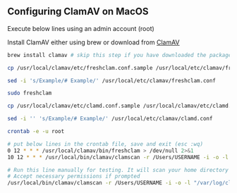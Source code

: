 ## Configuring ClamAV on MacOS

Execute below lines using an admin account (root)

Install ClamAV either using brew or download from [ClamAV](https://www.clamav.net/downloads)

```bash
brew install clamav # skip this step if you have downloaded the package from the website

cp /usr/local/clamav/etc/freshclam.conf.sample /usr/local/etc/clamav/freshclam.conf

sed -i 's/Example/# Example/' /usr/local/etc/clamav/freshclam.conf

sudo freshclam

cp /usr/local/clamav/etc/clamd.conf.sample /usr/local/clamav/etc/clamd.conf

sed -i '' 's/Example/# Example/' /usr/local/etc/clamav/clamd.conf

crontab -e -u root

# put below lines in the crontab file, save and exit (esc :wq)
0 12 * * * /usr/local/clamav/bin/freshclam > /dev/null 2>&1
10 12 * * * /usr/local/bin/clamav/clamscan -r /Users/USERNAME -i -o -l "/var/log/clamscan-$(date +\%b-\%d-\%Y).log" > /dev/null 2>&1 # Replace your username

# Run this line manually for testing. It will scan your home directory and log the result to /var/log/clamscan-<date>.log
# Accept necessary permissions if prompted
/usr/local/bin/clamav/clamscan -r /Users/USERNAME -i -o -l "/var/log/clamscan-$(date +\%b-\%d-\%Y).log"  # Replace your username

```
